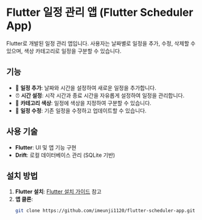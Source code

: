 # Flutter 일정 관리 앱 (Flutter Scheduler App)

Flutter로 개발된 일정 관리 앱입니다. 사용자는 날짜별로 일정을 추가, 수정, 삭제할 수 있으며, 색상 카테고리로 일정을 구분할 수 있습니다.

## 기능

- 📅 **일정 추가**: 날짜와 시간을 설정하여 새로운 일정을 추가합니다.
- ⏰ **시간 설정**: 시작 시간과 종료 시간을 자유롭게 설정하여 일정을 관리합니다.
- 🎨 **카테고리 색상**: 일정에 색상을 지정하여 구분할 수 있습니다.
- 📝 **일정 수정**: 기존 일정을 수정하고 업데이트할 수 있습니다.

## 사용 기술

- **Flutter**: UI 및 앱 기능 구현
- **Drift**: 로컬 데이터베이스 관리 (SQLite 기반)

## 설치 방법

1. **Flutter 설치**: [Flutter 설치 가이드](https://flutter.dev/docs/get-started/install) 참고
2. **앱 클론**:
   ```bash
   git clone https://github.com/imeunji1120/flutter-scheduler-app.git
